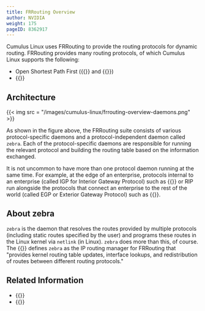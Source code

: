 ```yaml
---
title: FRRouting Overview
author: NVIDIA
weight: 175
pageID: 8362917
---
```

Cumulus Linux uses FRRouting to provide the routing protocols for dynamic routing. FRRouting provides many routing  protocols, of which Cumulus Linux supports the following:

- Open Shortest Path First ({{<link url="Open-Shortest-Path-First-OSPF" text="v2">}} and {{<link url="Open-Shortest-Path-First-v3-OSPFv3" text="v3">}})
- {{<link url="Border-Gateway-Protocol-BGP" text="Border Gateway Protocol">}}

## Architecture

{{< img src = "/images/cumulus-linux/frrouting-overview-daemons.png" >}}

As shown in the figure above, the FRRouting suite consists of various protocol-specific daemons and a protocol-independent daemon called `zebra`. Each of the protocol-specific daemons are responsible for running the relevant protocol and building the routing table based on the information exchanged.

It is not uncommon to have more than one protocol daemon running at the same time. For example, at the edge of an enterprise, protocols internal to an enterprise (called IGP for Interior Gateway Protocol) such as {{<link url="Open-Shortest-Path-First-OSPF" text="OSPF">}} or RIP run alongside the protocols that connect an enterprise to the rest of the world (called EGP or Exterior Gateway Protocol) such as {{<link url="Border-Gateway-Protocol-BGP" text="BGP">}}.

## About zebra

`zebra` is the daemon that resolves the routes provided by multiple protocols (including static routes specified by the user) and programs these routes in the Linux kernel via `netlink` (in Linux). `zebra` does more than this, of course. The {{<exlink url="http://docs.frrouting.org/en/latest/zebra.html" text="FRRouting documentation">}} defines `zebra` as the IP routing manager for FRRouting that "provides kernel routing table updates, interface lookups, and redistribution of routes
between different routing protocols."

## Related Information

- {{<exlink url="https://frrouting.org" text="frrouting.org">}}
- {{<exlink url="https://github.com/FRRouting/frr" text="FRR on GitHub">}}
